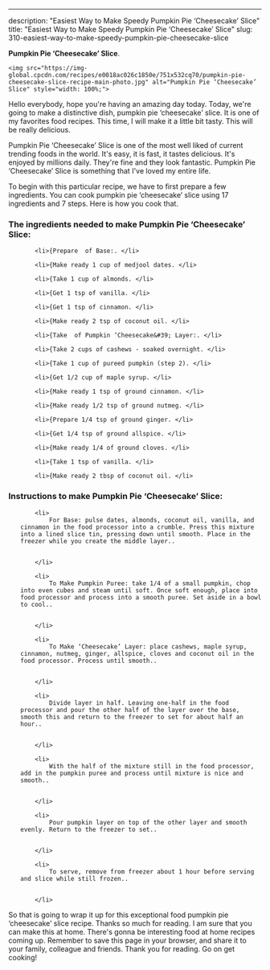 ---
description: "Easiest Way to Make Speedy Pumpkin Pie ‘Cheesecake’ Slice"
title: "Easiest Way to Make Speedy Pumpkin Pie ‘Cheesecake’ Slice"
slug: 310-easiest-way-to-make-speedy-pumpkin-pie-cheesecake-slice

<p>
	<strong>Pumpkin Pie ‘Cheesecake’ Slice</strong>. 
	
</p>
<p>
	
	<img src="https://img-global.cpcdn.com/recipes/e0018ac026c1850e/751x532cq70/pumpkin-pie-cheesecake-slice-recipe-main-photo.jpg" alt="Pumpkin Pie ‘Cheesecake’ Slice" style="width: 100%;">
	
	
</p>
<p>
	Hello everybody, hope you're having an amazing day today. Today, we're going to make a distinctive dish, pumpkin pie ‘cheesecake’ slice. It is one of my favorites food recipes. This time, I will make it a little bit tasty. This will be really delicious.
</p>
	
<p>
	Pumpkin Pie ‘Cheesecake’ Slice is one of the most well liked of current trending foods in the world. It's easy, it is fast, it tastes delicious. It's enjoyed by millions daily. They're fine and they look fantastic. Pumpkin Pie ‘Cheesecake’ Slice is something that I've loved my entire life.
</p>
<p>
	
</p>

<p>
To begin with this particular recipe, we have to first prepare a few ingredients. You can cook pumpkin pie ‘cheesecake’ slice using 17 ingredients and 7 steps. Here is how you cook that.
</p>

<h3>The ingredients needed to make Pumpkin Pie ‘Cheesecake’ Slice:</h3>

<ol>
	
		<li>{Prepare  of Base:. </li>
	
		<li>{Make ready 1 cup of medjool dates. </li>
	
		<li>{Take 1 cup of almonds. </li>
	
		<li>{Get 1 tsp of vanilla. </li>
	
		<li>{Get 1 tsp of cinnamon. </li>
	
		<li>{Make ready 2 tsp of coconut oil. </li>
	
		<li>{Take  of Pumpkin ‘Cheesecake&#39; Layer:. </li>
	
		<li>{Take 2 cups of cashews - soaked overnight. </li>
	
		<li>{Take 1 cup of pureed pumpkin (step 2). </li>
	
		<li>{Get 1/2 cup of maple syrup. </li>
	
		<li>{Make ready 1 tsp of ground cinnamon. </li>
	
		<li>{Make ready 1/2 tsp of ground nutmeg. </li>
	
		<li>{Prepare 1/4 tsp of ground ginger. </li>
	
		<li>{Get 1/4 tsp of ground allspice. </li>
	
		<li>{Make ready 1/4 of ground cloves. </li>
	
		<li>{Take 1 tsp of vanilla. </li>
	
		<li>{Make ready 2 tbsp of coconut oil. </li>
	
</ol>
<p>
	
</p>

<h3>Instructions to make Pumpkin Pie ‘Cheesecake’ Slice:</h3>

<ol>
	
		<li>
			For Base: pulse dates, almonds, coconut oil, vanilla, and cinnamon in the food processor into a crumble. Press this mixture into a lined slice tin, pressing down until smooth. Place in the freezer while you create the middle layer..
			
			
		</li>
	
		<li>
			To Make Pumpkin Puree: take 1/4 of a small pumpkin, chop into even cubes and steam until soft. Once soft enough, place into food processor and process into a smooth puree. Set aside in a bowl to cool..
			
			
		</li>
	
		<li>
			To Make ‘Cheesecake’ Layer: place cashews, maple syrup, cinnamon, nutmeg, ginger, allspice, cloves and coconut oil in the food processor. Process until smooth..
			
			
		</li>
	
		<li>
			Divide layer in half. Leaving one-half in the food processor and pour the other half of the layer over the base, smooth this and return to the freezer to set for about half an hour..
			
			
		</li>
	
		<li>
			With the half of the mixture still in the food processor, add in the pumpkin puree and process until mixture is nice and smooth..
			
			
		</li>
	
		<li>
			Pour pumpkin layer on top of the other layer and smooth evenly. Return to the freezer to set..
			
			
		</li>
	
		<li>
			To serve, remove from freezer about 1 hour before serving and slice while still frozen..
			
			
		</li>
	
</ol>

<p>
	
</p>

<p>
	So that is going to wrap it up for this exceptional food pumpkin pie ‘cheesecake’ slice recipe. Thanks so much for reading. I am sure that you can make this at home. There's gonna be interesting food at home recipes coming up. Remember to save this page in your browser, and share it to your family, colleague and friends. Thank you for reading. Go on get cooking!
</p>
